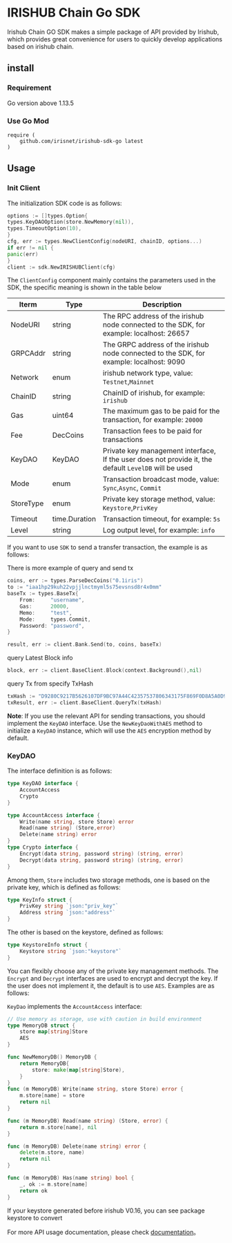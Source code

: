 # IRISHUB Chain Go SDK

Irishub Chain GO SDK makes a simple package of API provided by Irishub, which provides great convenience for users to quickly develop applications based on irishub chain.

## install

### Requirement

Go version above 1.13.5

### Use Go Mod

```text
require (
    github.com/irisnet/irishub-sdk-go latest
)
```

## Usage

### Init Client

The initialization SDK code is as follows:

```go
options := []types.Option{
types.KeyDAOOption(store.NewMemory(nil)),
types.TimeoutOption(10),
}
cfg, err := types.NewClientConfig(nodeURI, chainID, options...)
if err != nil {
panic(err)
}
client := sdk.NewIRISHUBClient(cfg)
```

The `ClientConfig` component mainly contains the parameters used in the SDK, the specific meaning is shown in the table below

| Iterm     | Type          | Description                                                                                           |
| --------- | ------------- | ----------------------------------------------------------------------------------------------------- |
| NodeURI   | string        | The RPC address of the irishub node connected to the SDK, for example: localhost: 26657               |
| GRPCAddr   | string       | The GRPC address of the irishub node connected to the SDK, for example: localhost: 9090               |
| Network   | enum          | irishub network type, value: `Testnet`,`Mainnet`                                                      |
| ChainID   | string        | ChainID of irishub, for example: `irishub`                                                            |
| Gas       | uint64        | The maximum gas to be paid for the transaction, for example: `20000`                                  |
| Fee       | DecCoins      | Transaction fees to be paid for transactions                                                          |
| KeyDAO    | KeyDAO        | Private key management interface, If the user does not provide it, the default `LevelDB` will be used |
| Mode      | enum          | Transaction broadcast mode, value: `Sync`,`Async`, `Commit`                                           |
| StoreType | enum          | Private key storage method, value: `Keystore`,`PrivKey`                                               |
| Timeout   | time.Duration | Transaction timeout, for example: `5s`                                                                |
| Level     | string        | Log output level, for example: `info`                                                                 |

If you want to use `SDK` to send a transfer transaction, the example is as follows:

There is more example of query and send tx

```go
coins, err := types.ParseDecCoins("0.1iris")
to := "iaa1hp29kuh22vpjjlnctmyml5s75evsnsd8r4x0mm"
baseTx := types.BaseTx{
    From:     "username",
    Gas:      20000,
    Memo:     "test",
    Mode:     types.Commit,
    Password: "password",
}

result, err := client.Bank.Send(to, coins, baseTx)
```

query Latest Block info
```go
block, err := client.BaseClient.Block(context.Background(),nil)
```

query Tx from specify TxHash
```go
txHash := "D9280C9217B5626107DF9BC97A44C42357537806343175F869F0D8A5A0D94ADD"
txResult, err := client.BaseClient.QueryTx(txHash)
```

**Note**: If you use the relevant API for sending transactions, you should implement the `KeyDAO` interface. Use the `NewKeyDaoWithAES` method to initialize a `KeyDAO` instance, which will use the `AES` encryption method by default.

### KeyDAO

 The interface definition is as follows:

```go
type KeyDAO interface {
    AccountAccess
    Crypto
}

type AccountAccess interface {
    Write(name string, store Store) error
    Read(name string) (Store,error)
    Delete(name string) error
}
type Crypto interface {
    Encrypt(data string, password string) (string, error)
    Decrypt(data string, password string) (string, error)
}
```

Among them, `Store` includes two storage methods, one is based on the private key, which is defined as follows:

```go
type KeyInfo struct {
    PrivKey string `json:"priv_key"`
    Address string `json:"address"`
}
```

The other is based on the keystore, defined as follows:

```go
type KeystoreInfo struct {
    Keystore string `json:"keystore"`
}
```

You can flexibly choose any of the private key management methods. The `Encrypt` and `Decrypt` interfaces are used to encrypt and decrypt the key. If the user does not implement it, the default is to use `AES`. Examples are as follows:

`KeyDao` implements the `AccountAccess` interface:

```go
// Use memory as storage, use with caution in build environment
type MemoryDB struct {
    store map[string]Store
    AES
}

func NewMemoryDB() MemoryDB {
    return MemoryDB{
        store: make(map[string]Store),
    }
}
func (m MemoryDB) Write(name string, store Store) error {
    m.store[name] = store
    return nil
}

func (m MemoryDB) Read(name string) (Store, error) {
    return m.store[name], nil
}

func (m MemoryDB) Delete(name string) error {
    delete(m.store, name)
    return nil
}

func (m MemoryDB) Has(name string) bool {
    _, ok := m.store[name]
    return ok
}
```

If your keystore generated before irishub V0.16, you can see package keystore to convert

For more API usage documentation, please check [documentation](https://pkg.go.dev/mod/github.com/irisnet/irishub-sdk-go)。
